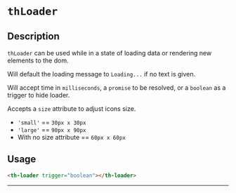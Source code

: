 # `thLoader`

## Description

`thLoader` can be used while in a state of loading data or rendering new elements to the dom.

Will default the loading message to `Loading...` if no text is given.

Will accept time in `milliseconds`, a `promise` to be resolved, or a `boolean` as a trigger to hide loader.

Accepts a `size` attribute to adjust icons size.
- `'small'` == `30px x 30px`
- `'large'` == `90px x 90px`
- With no size attribute == `60px x 60px`

## Usage
```html
<th-loader trigger="boolean"></th-loader>
```

---
